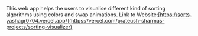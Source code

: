 This web app helps the users to visualise different kind of sorting algorithms using colors and swap animations.
Link to Website:[https://sorts-yashagr0704.vercel.app/](https://vercel.com/prateush-sharmas-projects/sorting-visualizer)
